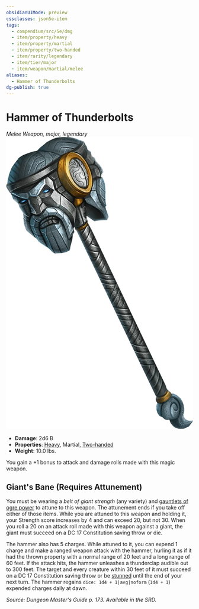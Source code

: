 ```yaml
---
obsidianUIMode: preview
cssclasses: json5e-item
tags:
  - compendium/src/5e/dmg
  - item/property/heavy
  - item/property/martial
  - item/property/two-handed
  - item/rarity/legendary
  - item/tier/major
  - item/weapon/martial/melee
aliases:
  - Hammer of Thunderbolts
dg-publish: true
---
```

# Hammer of Thunderbolts
*Melee Weapon, major, legendary*  
![](https://raw.githubusercontent.com/5etools-mirror-2/5etools-img/main/items/DMG/Hammer%20of%20Thunderbolts.webp#right)  

- **Damage**: 2d6 B
- **Properties**: [Heavy](/3-Mechanics/CLI/rules/item-properties.md#Heavy), Martial, [Two-handed](/3-Mechanics/CLI/rules/item-properties.md#Two-handed)
- **Weight**: 10.0 lbs.

You gain a +1 bonus to attack and damage rolls made with this magic weapon.

## Giant's Bane (Requires Attunement)

You must be wearing a *belt of giant strength* (any variety) and [gauntlets of ogre power](/Admin/CLI/items/gauntlets-of-ogre-power.md) to attune to this weapon. The attunement ends if you take off either of those items. While you are attuned to this weapon and holding it, your Strength score increases by 4 and can exceed 20, but not 30. When you roll a 20 on an attack roll made with this weapon against a giant, the giant must succeed on a DC 17 Constitution saving throw or die.

The hammer also has 5 charges. While attuned to it, you can expend 1 charge and make a ranged weapon attack with the hammer, hurling it as if it had the thrown property with a normal range of 20 feet and a long range of 60 feet. If the attack hits, the hammer unleashes a thunderclap audible out to 300 feet. The target and every creature within 30 feet of it must succeed on a DC 17 Constitution saving throw or be [stunned](/3-Mechanics/CLI/rules/conditions.md#stunned) until the end of your next turn. The hammer regains `dice: 1d4 + 1|avg|noform` (`1d4 + 1`) expended charges daily at dawn.

*Source: Dungeon Master's Guide p. 173. Available in the SRD.*